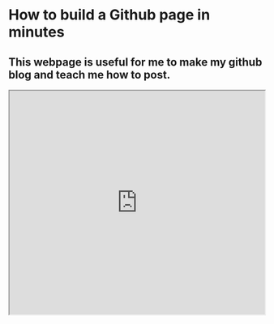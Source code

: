 # How to build a Github page in minutes

## This webpage is useful for me to make my github blog and teach me how to post.

<iframe width="100%" height=442 src="https://chadbaldwin.net/2021/03/14/how-to-build-a-sql-blog.html"></iframe>
